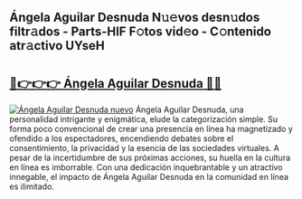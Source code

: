 ## Ángela Aguilar Desnuda N𝚞𝚎vos desn𝚞dos filtr𝚊dos - Parts-HIF F𝚘tos vid𝚎o - C𝚘ntenido atr𝚊ctivo UYseH

# <h2><a href="http://mb3vn6z.tromn.icu/?c=%c3%81ngela+Aguilar+Desnuda">🔗👉👉👉 Ángela Aguilar Desnuda 🔗🔗</a></h2>

[![Ángela Aguilar Desnuda nuevo](https://i.imgur.com/pEAQMta.gif)](http://mb3vn6z.tromn.icu/?c=%c3%81ngela+Aguilar+Desnuda)
Ángela Aguilar Desnuda, una personalidad intrigante y enigmática, elude la categorización simple. Su forma poco convencional de crear una presencia en línea ha magnetizado y ofendido a los espectadores, encendiendo debates sobre el consentimiento, la privacidad y la esencia de las sociedades virtuales. A pesar de la incertidumbre de sus próximas acciones, su huella en la cultura en línea es imborrable. Con una dedicación inquebrantable y un atractivo innegable, el impacto de Ángela Aguilar Desnuda en la comunidad en línea es ilimitado.
